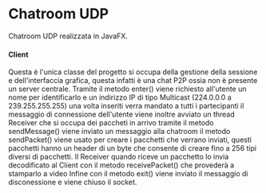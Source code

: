 # Chatroom UDP
Chatroom UDP realizzata in JavaFX.
#### Client
Questa è l'unica classe del progetto si occupa della gestione della sessione e dell'interfaccia grafica, questa infatti è una chat P2P ossia non è presente un server centrale.
Tramite il metodo enter() viene richiesto all'utente un nome per identificarlo e un indirizzo IP di tipo Multicast (224.0.0.0 a 239.255.255.255) una volta inseriti verra mandato a tutti i partecipanti il messaggio di connessione dell'utente
viene inoltre avviato un thread Receiver che si occupa dei paccheti in arrivo
tramite il metodo sendMessage() viene inviato un messaggio alla chatroom
il metodo sendPacket() viene usato per creare i pacchetti che verrano inviati,
questi pacchetti hanno un header di un byte che consente di creare fino a 256 tipi diversi di pacchetti.
Il Receiver quando riceve un pacchetto lo invia decodificato al Client con il metodo receivePacket() che provederà a stamparlo a video
Infine con il metodo exit() viene inviato il messaggio di disconessione e viene chiuso il socket.
